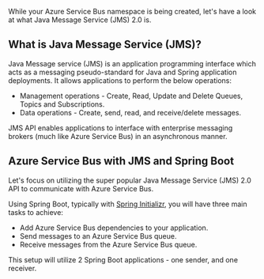 While your Azure Service Bus namespace is being created, let's have a look at what Java Message Service (JMS) 2.0 is.

## What is Java Message Service (JMS)?

Java Message service (JMS) is an application programming interface which acts as a messaging pseudo-standard for Java and Spring application deployments. It allows applications to perform the below operations:

* Management operations - Create, Read, Update and Delete Queues, Topics and Subscriptions.
* Data operations - Create, send, read, and receive/delete messages.

JMS API enables applications to interface with enterprise messaging brokers (much like Azure Service Bus) in an asynchronous manner.

## Azure Service Bus with JMS and Spring Boot

Let's focus on utilizing the super popular Java Message Service (JMS) 2.0 API to communicate with Azure Service Bus.

Using Spring Boot, typically with [Spring Initializr](https://start.spring.io/), you will have three main tasks to achieve:

* Add Azure Service Bus dependencies to your application.
* Send messages to an Azure Service Bus queue.
* Receive messages from the Azure Service Bus queue.

This setup will utilize 2 Spring Boot applications - one sender, and one receiver.
